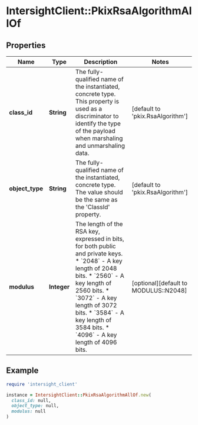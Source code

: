 # IntersightClient::PkixRsaAlgorithmAllOf

## Properties

| Name | Type | Description | Notes |
| ---- | ---- | ----------- | ----- |
| **class_id** | **String** | The fully-qualified name of the instantiated, concrete type. This property is used as a discriminator to identify the type of the payload when marshaling and unmarshaling data. | [default to &#39;pkix.RsaAlgorithm&#39;] |
| **object_type** | **String** | The fully-qualified name of the instantiated, concrete type. The value should be the same as the &#39;ClassId&#39; property. | [default to &#39;pkix.RsaAlgorithm&#39;] |
| **modulus** | **Integer** | The length of the RSA key, expressed in bits, for both public and private keys. * &#x60;2048&#x60; - A key length of 2048 bits. * &#x60;2560&#x60; - A key length of 2560 bits. * &#x60;3072&#x60; - A key length of 3072 bits. * &#x60;3584&#x60; - A key length of 3584 bits. * &#x60;4096&#x60; - A key length of 4096 bits. | [optional][default to MODULUS::N2048] |

## Example

```ruby
require 'intersight_client'

instance = IntersightClient::PkixRsaAlgorithmAllOf.new(
  class_id: null,
  object_type: null,
  modulus: null
)
```

